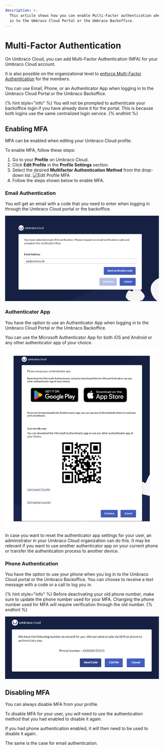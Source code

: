 ```yaml
---
description: >-
  This article shows how you can enable Multi-Factor authentication when you log
  in to the Umbraco Cloud Portal or the Umbraco Backoffice.
---
```


# Multi-Factor Authentication

On Umbraco Cloud, you can add Multi-Factor Authentication (MFA) for your Umbraco Cloud account.

It is also possible on the organizational level to [enforce Multi-Factor Authentication](../getting-started/the-umbraco-cloud-portal/organizations.md#mfa-enforcement) for the members.

You can use Email, Phone, or an Authenticator App when logging in to the Umbraco Cloud Portal or the Umbraco Backoffice.

{% hint style="info" %}
You will not be prompted to authenticate your backoffice login if you have already done it for the portal. This is because both logins use the same centralized login service.
{% endhint %}

## Enabling MFA

MFA can be enabled when editing your Umbraco Cloud profile.

To enable MFA, follow these steps:

1. Go to your **Profile** on Umbraco Cloud.
2. Click **Edit Profile** in the **Profile Settings** section.
3. Select the desired **Multifactor Authentication Method** from the drop-down list. ![Edit Profile MFA](images/Edit\_Profile\_MFA.png)
4. Follow the steps shown below to enable MFA.

### Email Authentication

You will get an email with a code that you need to enter when logging in through the Umbraco Cloud portal or the backoffice.

![Email authentication](images/email-auth.png)

### Authenticator App

You have the option to use an Authenticator App when logging in to the Umbraco Cloud Portal or the Umbraco Backoffice.

You can use the Microsoft Authenticator App for both iOS and Android or any other authenticator app of your choice.

![Authenticator app](images/auth-app.png)

In case you want to reset the authenticator app settings for your user, an administrator in your Umbraco Cloud organization can do this. It may be relevant if you want to use another authenticator app on your current phone or transfer the authentication process to another device.

### Phone Authentication

You have the option to use your phone when you log in to the Umbraco Cloud portal or the Umbraco Backoffice. You can choose to receive a text message with a code or a call to log you in.

{% hint style="info" %}
Before deactivating your old phone number, make sure to update the phone number used for your MFA. Changing the phone number used for MFA will require verification through the old number.
{% endhint %}

![Phone authentication](../release-notes/images/Phone-auth.png)

## Disabling MFA

You can always disable MFA from your profile.

To disable MFA for your user, you will need to use the authentication method that you had enabled to disable it again.

If you had phone authentication enabled, it will then need to be used to disable it again.

The same is the case for email authentication.

